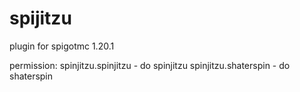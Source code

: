 # spijitzu
plugin for spigotmc 1.20.1

permission:
spinjitzu.spinjitzu - do spinjitzu
spinjitzu.shaterspin - do shaterspin
